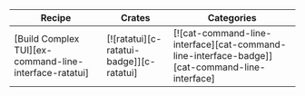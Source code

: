 | Recipe | Crates | Categories |
|--------|--------|------------|
| [Build Complex TUI][ex-command-line-interface-ratatui] | [![ratatui][c-ratatui-badge]][c-ratatui] | [![cat-command-line-interface][cat-command-line-interface-badge]][cat-command-line-interface] |

<div class="hidden">
</div>
